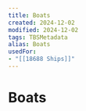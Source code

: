 ```yaml
---
title: Boats
created: 2024-12-02
modified: 2024-12-02
tags: TBSMetadata
alias: Boats
usedFor:
- "[[18688 Ships]]"
---
```

# Boats
